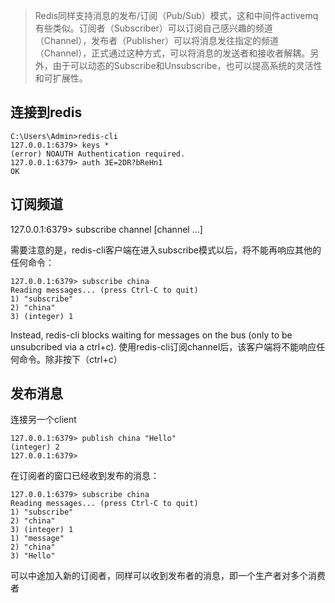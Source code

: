 > Redis同样支持消息的发布/订阅（Pub/Sub）模式，这和中间件activemq有些类似。订阅者（Subscriber）可以订阅自己感兴趣的频道（Channel），发布者（Publisher）可以将消息发往指定的频道（Channel），正式通过这种方式，可以将消息的发送者和接收者解耦。另外，由于可以动态的Subscribe和Unsubscribe，也可以提高系统的灵活性和可扩展性。

## 连接到redis
```
C:\Users\Admin>redis-cli
127.0.0.1:6379> keys *
(error) NOAUTH Authentication required.
127.0.0.1:6379> auth 3E=2DR?bReHn1
OK
```

## 订阅频道
127.0.0.1:6379> subscribe channel [channel ...]  

需要注意的是，redis-cli客户端在进入subscribe模式以后，将不能再响应其他的任何命令：
```
127.0.0.1:6379> subscribe china
Reading messages... (press Ctrl-C to quit)
1) "subscribe"
2) "china"
3) (integer) 1
```
Instead, redis-cli blocks waiting for messages on the bus (only to be unsubcribed via a ctrl+c).
使用redis-cli订阅channel后，该客户端将不能响应任何命令。除非按下（ctrl+c）

## 发布消息
连接另一个client
```
127.0.0.1:6379> publish china "Hello"
(integer) 2
127.0.0.1:6379>
```

在订阅者的窗口已经收到发布的消息：
```
127.0.0.1:6379> subscribe china
Reading messages... (press Ctrl-C to quit)
1) "subscribe"
2) "china"
3) (integer) 1
1) "message"
2) "china"
3) "Hello"
```

可以中途加入新的订阅者，同样可以收到发布者的消息，即一个生产者对多个消费者